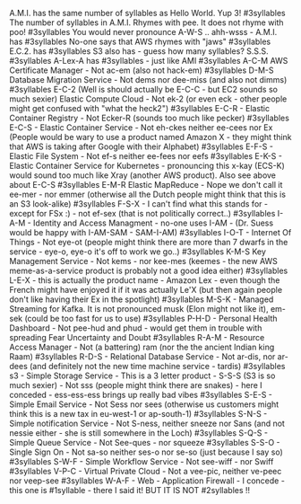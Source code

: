 A.M.I. has the same number of syllables as Hello World. Yup 3! #3syllables
The number of syllables in A.M.I. Rhymes with pee. It does not rhyme with poo! #3syllables
You would never pronounce A-W-S ..  ahh-wsss - A.M.I. has #3syllables
No-one says that AWS rhymes with "jaws" #3syllables
E.C.2. has #3syllables
S3 also has - guess how many syllables?  S.S.S. #3syllables
A-Lex-A has #3syllables - just like AMI #3syllables
A-C-M AWS Certificate Manager - Not ac-em (also not hack-em) #3syllables
D-M-S Database Migration Service - Not dems nor dee-miss (and also not dimms) #3syllables
E-C-2 (Well is should actually be E-C-C - but EC2 sounds so much sexier) Elastic Compute Cloud - Not ek-2 (or even eck - other people might get confused with "what the heck2") #3syllables
E-C-R - Elastic Container Registry - Not Ecker-R (sounds too much like pecker) #3syllables
E-C-S - Elastic Container Service - Not eh-ckes neither ee-cees nor Ex (People would be wary to use a product named Amazon X - they might think that AWS is taking after Google with their Alphabet) #3syllables
E-F-S - Elastic File System - Not ef-s neither ee-fees nor eefs #3syllables 
E-K-S - Elastic Container Service for Kubernetes - pronouncing this x-kay (ECS-K) would sound too much like Xray (another AWS product). Also see above about E-C-S #3syllables
E-M-R Elastic MapReduce - Nope we don't call it ee-mer - nor emmer (otherwise all the Dutch people might think that this is an S3 look-alike) #3syllables
F-S-X - I can't find what this stands for - except for FSx :) - not ef-sex (that is not politically correct..) #3syllables
I-A-M - Identity and Access Managment - no-one uses I-AM - (Dr. Suess would be happy with I-AM-SAM - SAM-I-AM) #3syllables
I-O-T - Internet Of Things - Not eye-ot (people might think there are more than 7 dwarfs in the service - eye-o, eye-o it's off to work we go..) #3syllables
K-M-S Key Management Service - Not kems - nor kee-mes (keemes - the new AWS meme-as-a-service product is probably not a good idea either) #3syllables
L-E-X - this is actually the product name - Amazon Lex - even though the French might have enjoyed it if it was actually Le'X (but then again people don't like having their Ex in the spotlight) #3syllables
M-S-K - Managed Streaming for Kafka. It is not pronounced musk (Elon might not like it), em-sek (could be too fast for us to use) #3syllables
P-H-D - Personal Health Dashboard - Not pee-hud and phud - would get them in trouble with spreading Fear Uncertainty and Doubt #3syllables
R-A-M - Resource Access Manager - Not (a battering) ram (nor the the ancient Indian king Raam) #3syllables
R-D-S - Relational Database Service - Not ar-dis, nor ar-dees (and definitely not the new time machine service - tardis) #3syllables
s3 - Simple Storage Service - This is a 3 letter product - S-S-S (S3 is so much sexier) - Not sss (people might think there are snakes) - here I conceded - ess-ess-ess brings up really bad vibes #3syllables
S-E-S - Simple Email Service - Not Sess nor sees (otherwise us customers might think this is a new tax in eu-west-1 or ap-south-1) #3syllables
S-N-S - Simple notification Service - Not S-ness, neither sneeze nor Sans (and not nessie either - she is still somewhere in the Loch) #3syllables
S-Q-S - Simple Queue Service - Not See-ques - nor squeeze #3syllables
S-S-O - Single Sign On - Not sa-so neither ses-o nor se-so (just because I say so) #3syllables
S-W-F - Simple Workflow Service - Not see-wiff - nor Swiff #3syllables
V-P-C - Virtual Private Cloud - Not a vee-pic, neither ve-peec nor veep-see #3syllables
W-A-F - Web - Application Firewall - I concede - this one is #1syllable - there I said it! BUT IT IS NOT #2syllables !!
